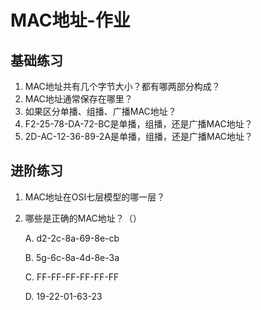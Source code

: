 # MAC地址-作业

## 基础练习

1. MAC地址共有几个字节大小？都有哪两部分构成？
2. MAC地址通常保存在哪里？
3. 如果区分单播、组播、广播MAC地址？
4. F2-25-78-DA-72-BC是单播，组播，还是广播MAC地址？
5. 2D-AC-12-36-89-2A是单播，组播，还是广播MAC地址？

## 进阶练习

1. MAC地址在OSI七层模型的哪一层？

2. 哪些是正确的MAC地址？（）

   A. d2-2c-8a-69-8e-cb

   B. 5g-6c-8a-4d-8e-3a

   C. FF-FF-FF-FF-FF-FF

   D. 19-22-01-63-23